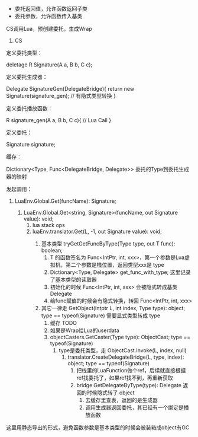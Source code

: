 - 委托返回值，允许函数返回子类
- 委托参数，允许函数传入基类

CS调用Lua，预创建委托，生成Wrap

1. CS

定义委托类型：

deletage R Signature(A a, B b, C c);

定义委托生成器：

Delegate SignatureGen(DelegateBridge){
    return new Signature(signature_gen); // 有隐式类型转换
}

定义委托播放函数：

R signature_gen(A a, B b, C c){
    // Lua Call
}

定义委托：

Signature signature;

缓存：

Dictionary<Type, Func<DelegateBridge, Delegate>> 委托的Type到委托生成器的映射

发起调用：

1. LuaEnv.Global.Get<Signature>(funcName): Signature;
   1. LuaEnv.Global.Get<string, Signature>(funcName, out Signature value): void;
      1. lua stack ops
      2. luaEnv.translator.Get<Signature>(L, -1, out Signature value): void;
         1. 基本类型 tryGetGetFuncByType(Type type, out T func): boolean;
            1. T 的函数签名为 Func<IntPtr, int, xxx>，第一个参数是Lua虚拟机，第二个参数是栈位置，返回类型xxx是 type
            2. Dictionary<Type, Delegate> get_func_with_type; 这里记录了基本类型的读取器
            3. 初始化的时候 Func<IntPtr, int, xxx> 会被隐式转成基类 Delegate
            4. 给func赋值的时候会有隐式转换，转回 Func<IntPtr, int, xxx>
         2. 其它一律走 GetObject(Intptr L, int index, Type type): object; type == typeof(Signature) 需要显式类型转成 type
            1. 缓存 TODO
            2. 如果是Wrap给Lua的userdata
            3. objectCasters.GetCaster(Type type): ObjectCast; type == typeof(Signature)
               1. type是委托类型，走 ObjectCast.Invoke(L, index, null)
                  1. translator.CreateDelegateBridge(L, type, index): object; type == typeof(Signature)
                     1. 把栈里的LuaFunction做个ref，后续就直接根据ref找委托了，如果ref找不到，再重新获取
                     2. bridge.GetDelegateByType(type): Delegate 返回的时候隐式转了 object
                        1. 去缓存里查表，返回的是生成器
                        2. 调用生成器返回委托，其已经有一个绑定是播放函数

这里用静态导出的形式，避免函数参数是基本类型的时候会被装箱成object有GC
